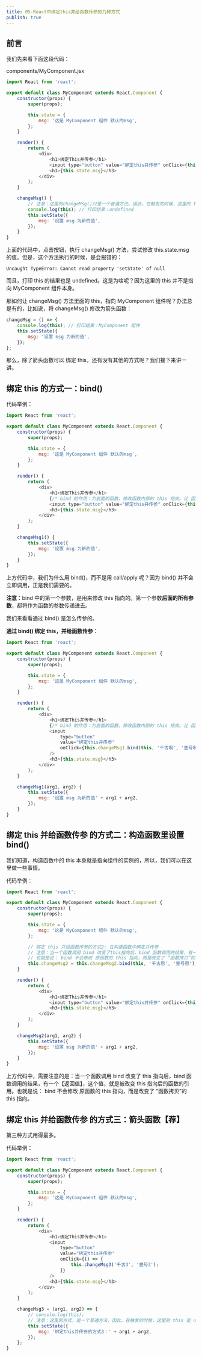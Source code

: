```yaml
---
title: 05-React中绑定this并给函数传参的几种方式
publish: true
---
```


## 前言

我们先来看下面这段代码：

components/MyComponent.jsx

```javascript
import React from 'react';

export default class MyComponent extends React.Component {
	constructor(props) {
		super(props);

		this.state = {
			msg: '这是 MyComponent 组件 默认的msg',
		};
	}

	render() {
		return (
			<div>
				<h1>绑定This并传参</h1>
				<input type="button" value="绑定this并传参" onClick={this.changeMsg} />
				<h3>{this.state.msg}</h3>
			</div>
		);
	}

	changeMsg() {
		// 注意：这里的changeMsg()只是一个普通方法。因此，在触发的时候，这里的 this 是 undefined
		console.log(this); // 打印结果：undefined
		this.setState({
			msg: '设置 msg 为新的值',
		});
	}
}
```

上面的代码中，点击按钮，执行 changeMsg() 方法，尝试修改 this.state.msg 的值。但是，这个方法执行的时候，是会报错的：

```
Uncaught TypeError: Cannot read property 'setState' of null
```

而且，打印 this 的结果也是 undefined。这是为啥呢？因为这里的 this 并不是指向 MyComponent 组件本身。

那如何让 changeMsg() 方法里面的 this，指向 MyComponent 组件呢？办法总是有的，比如说，将 changeMsg() 修改为箭头函数：

```javascript
changeMsg = () => {
	console.log(this); // 打印结果：MyComponent 组件
	this.setState({
		msg: '设置 msg 为新的值',
	});
};
```

那么，除了箭头函数可以 绑定 this，还有没有其他的方式呢？我们接下来讲一讲。

## 绑定 this 的方式一：bind()

代码举例：

```javascript
import React from 'react';

export default class MyComponent extends React.Component {
	constructor(props) {
		super(props);

		this.state = {
			msg: '这是 MyComponent 组件 默认的msg',
		};
	}

	render() {
		return (
			<div>
				<h1>绑定This并传参</h1>
				{/* bind 的作用：为前面的函数，修改函数内部的 this 指向。让 函数内部的this，指向 bind 参数列表中的 第一个参数 */}
				<input type="button" value="绑定this并传参" onClick={this.changeMsg1.bind(this)} />
				<h3>{this.state.msg}</h3>
			</div>
		);
	}

	changeMsg1() {
		this.setState({
			msg: '设置 msg 为新的值',
		});
	}
}
```

上方代码中，我们为什么用 bind()，而不是用 call/apply 呢？因为 bind() 并不会立即调用，正是我们需要的。

**注意**：bind 中的第一个参数，是用来修改 this 指向的。第一个参数**后面的所有参数**，都将作为函数的参数传递进去。

我们来看看通过 bind() 是怎么传参的。

**通过 bind() 绑定 this，并给函数传参**：

```javascript
import React from 'react';

export default class MyComponent extends React.Component {
	constructor(props) {
		super(props);

		this.state = {
			msg: '这是 MyComponent 组件 默认的msg',
		};
	}

	render() {
		return (
			<div>
				<h1>绑定This并传参</h1>
				{/* bind 的作用：为前面的函数，修改函数内部的 this 指向。让 函数内部的this，指向 bind 参数列表中的 第一个参数 */}
				<input
					type="button"
					value="绑定this并传参"
					onClick={this.changeMsg1.bind(this, '千古啊', '壹号啊')}
				/>
				<h3>{this.state.msg}</h3>
			</div>
		);
	}

	changeMsg1(arg1, arg2) {
		this.setState({
			msg: '设置 msg 为新的值' + arg1 + arg2,
		});
	}
}
```

## 绑定 this 并给函数传参 的方式二：构造函数里设置 bind()

我们知道，构造函数中的 this 本身就是指向组件的实例的，所以，我们可以在这里做一些事情。

代码举例：

```javascript
import React from 'react';

export default class MyComponent extends React.Component {
	constructor(props) {
		super(props);

		this.state = {
			msg: '这是 MyComponent 组件 默认的msg',
		};

		// 绑定 this 并给函数传参的方式2: 在构造函数中绑定并传参
		// 注意：当一个函数调用 bind 改变了this指向后，bind 函数调用的结果，有一个【返回值】，这个值，就是被改变this指向后的函数的引用。
		// 也就是说： bind 不会修改 原函数的 this 指向，而是改变了 “函数拷贝”的this指向。
		this.changeMsg2 = this.changeMsg2.bind(this, '千古恩', '壹号恩');
	}

	render() {
		return (
			<div>
				<h1>绑定This并传参</h1>
				<input type="button" value="绑定this并传参" onClick={this.changeMsg2} />
				<h3>{this.state.msg}</h3>
			</div>
		);
	}

	changeMsg2(arg1, arg2) {
		this.setState({
			msg: '设置 msg 为新的值' + arg1 + arg2,
		});
	}
}
```

上方代码中，需要注意的是：当一个函数调用 bind 改变了 this 指向后，bind 函数调用的结果，有一个【返回值】，这个值，就是被改变 this 指向后的函数的引用。也就是说： bind 不会修改 原函数的 this 指向，而是改变了 “函数拷贝”的 this 指向。

## 绑定 this 并给函数传参 的方式三：箭头函数【荐】

第三种方式用得最多。

代码举例：

```javascript
import React from 'react';

export default class MyComponent extends React.Component {
	constructor(props) {
		super(props);

		this.state = {
			msg: '这是 MyComponent 组件 默认的msg',
		};
	}

	render() {
		return (
			<div>
				<h1>绑定This并传参</h1>
				<input
					type="button"
					value="绑定this并传参"
					onClick={() => {
						this.changeMsg3('千古3', '壹号3');
					}}
				/>
				<h3>{this.state.msg}</h3>
			</div>
		);
	}

	changeMsg3 = (arg1, arg2) => {
		// console.log(this);
		// 注意：这里的方式，是一个普通方法，因此，在触发的时候，这里的 this 是 undefined
		this.setState({
			msg: '绑定this并传参的方式3：' + arg1 + arg2,
		});
	};
}
```
